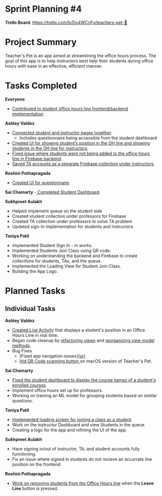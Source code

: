 # Sprint Planning #4

**Trello Board**: https://trello.com/b/Do4WCnFy/teachers-pet-🐢

# Project Summary

Teacher's Pet is an app aimed at streamlining the office hours process. The goal of this app is to help instructors best help their students during office hours with ease in an effective, efficient manner. 

# Tasks Completed

**Everyone**
- [Contributed to student office hours line frontend/backend implementation](https://github.com/macintAsh1984/TeachersPet/issues/19).

**Ashley Valdez**
- [Connected student and instructor pages together](https://github.com/macintAsh1984/TeachersPet/issues/18).
    - Includes questionnaire being accessible from the student dashboard
- [Created UI for showing student’s position in the OH line and showing students in the OH line for instructors](https://github.com/macintAsh1984/TeachersPet/commit/bb6a032cc84e434f601eabff748c5d610f7708ab).
- [Fixed issue where students were not being added to the office hours line in Firebase backend](https://github.com/macintAsh1984/TeachersPet/issues/21).
- [Saved TA accounts as a separate Firebase collection under instructors](https://github.com/macintAsh1984/TeachersPet/commit/0cc5154f69787a420d3121a60713b3d6449b365e).

**Roshini Pothapragada**
- [Created UI for questionnaire](https://github.com/macintAsh1984/TeachersPet/issues/18).

**Sai Chamarty**
-[ Completed Student Dashboard](https://github.com/macintAsh1984/TeachersPet/commit/de2b46b8e136129bb4bc1ddd12e880bd09e9e6a1).

**Sukhpreet Aulakh**
- Helped implement queue on the student side
- Created student collection under professors for Firebase
- Created TA collection under professors to solve TA problem
- Updated sign-in implementation for students and instructors

**Toniya Patil**
- Implemented Student Sign In - in works.
- Implemented Students Join Class using QR code.
- Working on understanding the backend and Firebase to create collections for students, TAs, and the queue.
- Implemented the Loading View for Student Join Class.
- Building the App Logo.

# Planned Tasks

## Individual Tasks
**Ashley Valdez**
- [Created Live Activity](https://github.com/macintAsh1984/TeachersPet/issues/22) that displays a student's position in an Office Hours Line in real time.
- Began code cleanup by [refactoring views](https://github.com/macintAsh1984/TeachersPet/commit/bc0e16c82b1c5a1ab382f148e66857b74a2240ae) and [reorganizing view model methods](https://github.com/macintAsh1984/TeachersPet/commit/33e7db358fc204542bd8cd1f89c44a90bf2c7352).
- Bug Fixes
    - [Fixed app navigation issues]([url](https://github.com/macintAsh1984/TeachersPet/commit/c461251fbae05973a396ce0cd711b8f4dc6b4b6d).
    - [Hid QR Code scanning button ](https://github.com/macintAsh1984/TeachersPet/commit/f062a0a85b8e411b5ea700e6bd7e0d5c8729c2e3) on macOS version of Teacher's Pet.

**Sai Chamarty**
- [Fixed the student dashboard to display the course names of a student's enrolled courses](https://github.com/macintAsh1984/TeachersPet/commit/04306aae8771140ecafc3cee0004daa9a97509ec).
- Implement office hours set up for professors.
- Working on training an ML model for grouping students based on similar questions.

**Toniya Patil**
- [Implemented loading screen for joining a class as a student](https://github.com/macintAsh1984/TeachersPet/commit/c523d8ecdaca33f2a5a203899efd700f6667e29a).
- Work on the instructor Dashboard and view Students in the queue.
- Creating a logo for the app and refining the UI of the app.

**Sukhpreet Aulakh**
- Have signing in/out of instructor, TA, and student accounts fully functioning.
- Fix an issue where signed in students do not recieve an accurrate line position on the frontend.

**Roshini Pothapragada**
- [Work on removing students from the Office Hours line](https://github.com/macintAsh1984/TeachersPet/commit/9d1013247e32466fb33ced92e40035017ff6d3d2) when the **Leave Line** button is pressed.
